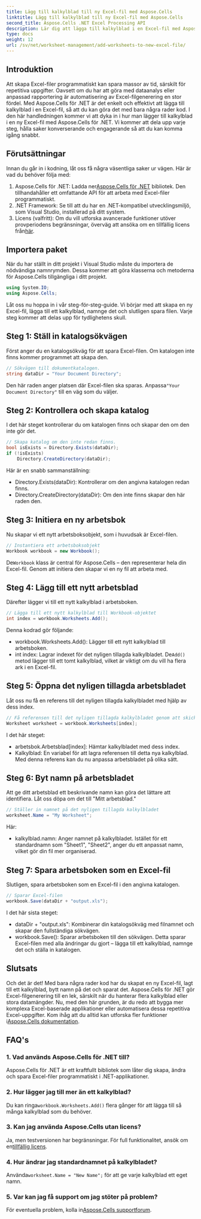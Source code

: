 ```yaml
---
title: Lägg till kalkylblad till ny Excel-fil med Aspose.Cells
linktitle: Lägg till kalkylblad till ny Excel-fil med Aspose.Cells
second_title: Aspose.Cells .NET Excel Processing API
description: Lär dig att lägga till kalkylblad i en Excel-fil med Aspose.Cells för .NET. Steg-för-steg-guide för nybörjare, från installation till att spara Excel-filen.
type: docs
weight: 12
url: /sv/net/worksheet-management/add-worksheets-to-new-excel-file/
---
```

## Introduktion
Att skapa Excel-filer programmatiskt kan spara massor av tid, särskilt för repetitiva uppgifter. Oavsett om du har att göra med dataanalys eller anpassad rapportering är automatisering av Excel-filgenerering en stor fördel. Med Aspose.Cells för .NET är det enkelt och effektivt att lägga till kalkylblad i en Excel-fil, så att du kan göra det med bara några rader kod.
I den här handledningen kommer vi att dyka in i hur man lägger till kalkylblad i en ny Excel-fil med Aspose.Cells för .NET. Vi kommer att dela upp varje steg, hålla saker konverserande och engagerande så att du kan komma igång snabbt.
## Förutsättningar
Innan du går in i kodning, låt oss få några väsentliga saker ur vägen. Här är vad du behöver följa med:
1.  Aspose.Cells för .NET: Ladda ner[Aspose.Cells för .NET](https://releases.aspose.com/cells/net/) bibliotek. Den tillhandahåller ett omfattande API för att arbeta med Excel-filer programmatiskt.
2. .NET Framework: Se till att du har en .NET-kompatibel utvecklingsmiljö, som Visual Studio, installerad på ditt system.
3.  Licens (valfritt): Om du vill utforska avancerade funktioner utöver provperiodens begränsningar, överväg att ansöka om en tillfällig licens från[här](https://purchase.aspose.com/temporary-license/).
## Importera paket
När du har ställt in ditt projekt i Visual Studio måste du importera de nödvändiga namnrymden. Dessa kommer att göra klasserna och metoderna för Aspose.Cells tillgängliga i ditt projekt.
```csharp
using System.IO;
using Aspose.Cells;
```
Låt oss nu hoppa in i vår steg-för-steg-guide.
Vi börjar med att skapa en ny Excel-fil, lägga till ett kalkylblad, namnge det och slutligen spara filen. Varje steg kommer att delas upp för tydlighetens skull.
## Steg 1: Ställ in katalogsökvägen
Först anger du en katalogsökväg för att spara Excel-filen. Om katalogen inte finns kommer programmet att skapa den.
```csharp
// Sökvägen till dokumentkatalogen.
string dataDir = "Your Document Directory";
```
 Den här raden anger platsen där Excel-filen ska sparas. Anpassa`"Your Document Directory"` till en väg som du väljer.
## Steg 2: Kontrollera och skapa katalog
I det här steget kontrollerar du om katalogen finns och skapar den om den inte gör det.
```csharp
// Skapa katalog om den inte redan finns.
bool isExists = Directory.Exists(dataDir);
if (!isExists)
    Directory.CreateDirectory(dataDir);
```
Här är en snabb sammanställning:
- Directory.Exists(dataDir): Kontrollerar om den angivna katalogen redan finns.
- Directory.CreateDirectory(dataDir): Om den inte finns skapar den här raden den.
## Steg 3: Initiera en ny arbetsbok
Nu skapar vi ett nytt arbetsboksobjekt, som i huvudsak är Excel-filen. 
```csharp
// Instantiera ett arbetsboksobjekt
Workbook workbook = new Workbook();
```
 De`Workbook` klass är central för Aspose.Cells – den representerar hela din Excel-fil. Genom att initiera den skapar vi en ny fil att arbeta med.
## Steg 4: Lägg till ett nytt arbetsblad
Därefter lägger vi till ett nytt kalkylblad i arbetsboken. 
```csharp
// Lägga till ett nytt kalkylblad till Workbook-objektet
int index = workbook.Worksheets.Add();
```
Denna kodrad gör följande:
- workbook.Worksheets.Add(): Lägger till ett nytt kalkylblad till arbetsboken.
- int index: Lagrar indexet för det nyligen tillagda kalkylbladet.
 De`Add()` metod lägger till ett tomt kalkylblad, vilket är viktigt om du vill ha flera ark i en Excel-fil.
## Steg 5: Öppna det nyligen tillagda arbetsbladet
Låt oss nu få en referens till det nyligen tillagda kalkylbladet med hjälp av dess index.
```csharp
// Få referensen till det nyligen tillagda kalkylbladet genom att skicka dess arkindex
Worksheet worksheet = workbook.Worksheets[index];
```
I det här steget:
- arbetsbok.Arbetsblad[index]: Hämtar kalkylbladet med dess index.
- Kalkylblad: En variabel för att lagra referensen till detta nya kalkylblad.
Med denna referens kan du nu anpassa arbetsbladet på olika sätt.
## Steg 6: Byt namn på arbetsbladet
Att ge ditt arbetsblad ett beskrivande namn kan göra det lättare att identifiera. Låt oss döpa om det till "Mitt arbetsblad."
```csharp
// Ställer in namnet på det nyligen tillagda kalkylbladet
worksheet.Name = "My Worksheet";
```
Här:
- kalkylblad.namn: Anger namnet på kalkylbladet. 
Istället för ett standardnamn som "Sheet1", "Sheet2", anger du ett anpassat namn, vilket gör din fil mer organiserad.
## Steg 7: Spara arbetsboken som en Excel-fil
Slutligen, spara arbetsboken som en Excel-fil i den angivna katalogen.
```csharp
// Sparar Excel-filen
workbook.Save(dataDir + "output.xls");
```
I det här sista steget:
- dataDir + "output.xls": Kombinerar din katalogsökväg med filnamnet och skapar den fullständiga sökvägen.
- workbook.Save(): Sparar arbetsboken till den sökvägen.
Detta sparar Excel-filen med alla ändringar du gjort – lägga till ett kalkylblad, namnge det och ställa in katalogen.
## Slutsats
Och det är det! Med bara några rader kod har du skapat en ny Excel-fil, lagt till ett kalkylblad, bytt namn på det och sparat det. Aspose.Cells för .NET gör Excel-filgenerering till en lek, särskilt när du hanterar flera kalkylblad eller stora datamängder. Nu, med den här grunden, är du redo att bygga mer komplexa Excel-baserade applikationer eller automatisera dessa repetitiva Excel-uppgifter.
 Kom ihåg att du alltid kan utforska fler funktioner i[Aspose.Cells dokumentation](https://reference.aspose.com/cells/net/).
## FAQ's
### 1. Vad används Aspose.Cells för .NET till?
Aspose.Cells för .NET är ett kraftfullt bibliotek som låter dig skapa, ändra och spara Excel-filer programmatiskt i .NET-applikationer.
### 2. Hur lägger jag till mer än ett kalkylblad?
 Du kan ringa`workbook.Worksheets.Add()` flera gånger för att lägga till så många kalkylblad som du behöver.
### 3. Kan jag använda Aspose.Cells utan licens?
 Ja, men testversionen har begränsningar. För full funktionalitet, ansök om en[tillfällig licens](https://purchase.aspose.com/temporary-license/).
### 4. Hur ändrar jag standardnamnet på kalkylbladet?
 Använda`worksheet.Name = "New Name";` för att ge varje kalkylblad ett eget namn.
### 5. Var kan jag få support om jag stöter på problem?
 För eventuella problem, kolla in[Aspose.Cells supportforum](https://forum.aspose.com/c/cells/9).